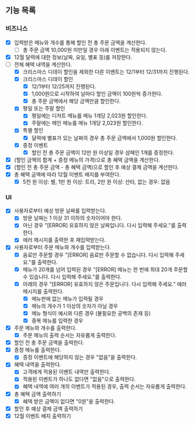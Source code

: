 ## 기능 목록
### 비즈니스
- [x] 입력받은 메뉴와 개수를 통해 할인 전 총 주문 금액을 계산한다.
  - [ ] 총 주문 금액 10,000원 미만일 경우 아래 이벤트는 적용되지 않는다.
- [x] 12월 달력에 대한 정보(날짜, 요일, 별표 등)를 저장한다.
- [ ] 전체 혜택 내역을 계산한다.
  - [x] 크리스마스 디데이 할인을 제외한 다른 이벤트는 12/1부터 12/31까지 진행된다.
  - [x] 크리스마스 디데이 할인
    - [x] 12/1부터 12/25까지 진행된다.
    - [x] 1,000원으로 시작하여 날마다 할인 금액이 100원씩 증가한다.
    - [x] 총 주문 금액에서 해당 금액만큼 할인한다.
  - [x] 평일 또는 주말 할인
    - [x] 평일에는 디저트 메뉴를 메뉴 1개당 2,023원 할인한다.
    - [x] 주말에는 메인 메뉴를 메뉴 1개당 2,023원 할인한다.
  - [x] 특별 할인
    - [x] 달력에 별표가 있는 날짜의 경우 총 주문 금액에서 1,000원 할인한다.
  - [x] 증정 이벤트
    - [x] 할인 전 총 주문 금액이 12만 원 이상일 경우 샴페인 1개를 증정한다.
- [x] (할인 금액의 합계 + 증정 메뉴의 가격)으로 총 혜택 금액을 계산한다.
- [x] (할인 전 총 주문 금액 - 총 혜택 금액)으로 할인 후 예상 결제 금액을 계산한다.
- [x] 총 혜택 금액에 따라 12월 이벤트 배지를 부여한다.
  - [x] 5천 원 이상: 별, 1만 원 이상: 트리, 2만 원 이상: 산타, 없는 경우: 없음
### UI
- [x] 사용자로부터 예상 방문 날짜를 입력받는다.
  - [x] 방문 날짜는 1 이상 31 이하의 숫자이어야 한다.
  - [x] 아닌 경우 "[ERROR] 유효하지 않은 날짜입니다. 다시 입력해 주세요."를 출력한다.
  - [x] 에러 메시지를 출력한 후 재입력받는다.
- [x] 사용자로부터 주문 메뉴와 개수를 입력받는다.
  - [x] 음료만 주문할 경우 "[ERROR] 음료만 주문할 수 없습니다. 다시 입력해 주세요."를 출력한다.
  - [x] 메뉴가 20개를 넘어 입력된 경우 "[ERROR] 메뉴는 한 번에 최대 20개 주문할 수 있습니다. 다시 입력해 주세요."를 출력한다.
  - [x] 아래의 경우 "[ERROR] 유효하지 않은 주문입니다. 다시 입력해 주세요." 에러 메시지를 출력한다.
    - [x] 메뉴판에 없는 메뉴가 입력될 경우
    - [x] 메뉴의 개수가 1 이상의 숫자가 아닐 경우
    - [x] 메뉴 형식이 예시와 다른 경우 (불필요한 공백의 존재 등)
    - [x] 중복 메뉴를 입력한 경우
- [x] 주문 메뉴와 개수를 출력한다.
  - [x] 주문 메뉴의 출력 순서는 자유롭게 출력한다.
- [x] 할인 전 총 주문 금액을 출력한다.
- [x] 증정 메뉴를 출력한다.
  - [x] 증정 이벤트에 해당하지 않는 경우 "없음"을 출력한다.
- [x] 혜택 내역을 출력한다.
  - [x] 고객에게 적용된 이벤트 내역만 출력한다.
  - [x] 적용된 이벤트가 하나도 없다면 "없음"으로 출력한다.
  - [x] 혜택 내역에 여러 개의 이벤트가 적용된 경우, 출력 순서는 자유롭게 출력한다.
- [x] 총 혜택 금액 출력하기
  - [x] 혜택 받은 금액이 없다면 "0원"을 출력한다.
- [x] 할인 후 예상 결제 금액 출력하기
- [x] 12월 이벤트 배지 출력하기